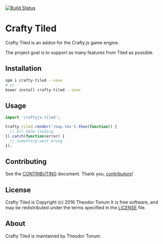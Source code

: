 [![Build Status](http://drone-9925e255.ci.e0c68077.svc.dockerapp.io:8000/api/badges/geppetto-apps/craftyjs-tiled/status.svg)](http://drone-9925e255.ci.e0c68077.svc.dockerapp.io:8000/geppetto-apps/craftyjs-tiled)

# Crafty Tiled

Crafty Tiled is an addon for the Crafty.js game engine.

The project goal is to support as many features from Tiled as possible.

## Installation

```sh
npm i crafty-tiled --save
# or
bower install crafty-tiled --save
```

## Usage

```javascript
import 'craftyjs-tiled';

Crafty.tiled.render('/map.tmx').then(function() {
  // All done loading
}).catch(function(error) {
  // Something went wrong
});
```

## Contributing

See the [CONTRIBUTING] document.
Thank you, [contributors]!

  [CONTRIBUTING]: CONTRIBUTING.md
  [contributors]: https://github.com/geppetto-apps/craftyjs-tiled/graphs/contributors

## License

Crafty Tiled is Copyright (c) 2016 Theodor Tonum
It is free software, and may be redistributed
under the terms specified in the [LICENSE] file.

  [LICENSE]: /LICENSE

## About

Crafty Tiled is maintained by Theodor Tonum.
